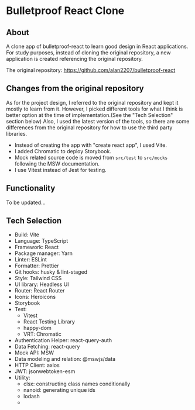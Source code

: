 # Bulletproof React Clone

## About

A clone app of bulletproof-react to learn good design in React applications.
For study purposes, instead of cloning the original repository, a new application is created referencing the original repository.

The original repository: https://github.com/alan2207/bulletproof-react

## Changes from the original repository

As for the project design, I referred to the original repository and kept it mostly to learn from it.
However, I picked different tools for what I think is better option at the time of implementation.(See the "Tech Selection" section below)
Also, I used the latest version of the tools, so there are some differences from the original repository for how to use the third party libraries.

- Instead of creating the app with "create react app", I used Vite.
- I added Chromatic to deploy Storybook.
- Mock related source code is moved from `src/test` to `src/mocks` following the MSW documentation.
- I use Vitest instead of Jest for testing.

## Functionality

To be updated...

## Tech Selection

- Build: Vite
- Language: TypeScript
- Framework: React
- Package manager: Yarn
- Linter: ESLint
- Formatter: Prettier
- Git hooks: husky & lint-staged
- Style: Tailwind CSS
- UI library: Headless UI
- Router: React Router
- Icons: Heroicons
- Storybook
- Test:
  - Vitest
  - React Testing Library
  - happy-dom
  - VRT: Chromatic
- Authentication Helper: react-query-auth
- Data Fetching: react-query
- Mock API: MSW
- Data modeling and relation: @mswjs/data 
- HTTP Client: axios
- JWT: jsonwebtoken-esm
- Utility: 
  - clsx: constructing class names conditionally
  - nanoid: generating unique ids
  - lodash
  - 
